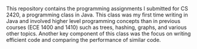 This repository contains the programming assignments I submitted for CS 2420, a programming class in Java. This class was my first time writing in Java and involved higher level programming concepts than in previous courses (ECE 1400 and 1410) such as trees, hashing, graphs, and various other topics. Another key component of this class was the focus on writing efficient code and comparing the performance of similar code.
